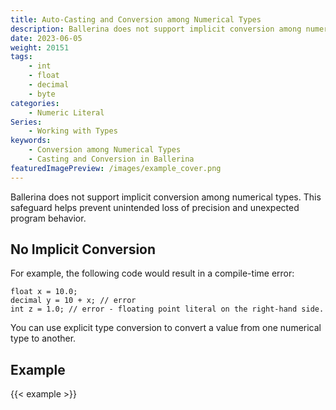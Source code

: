```yaml
---
title: Auto-Casting and Conversion among Numerical Types
description: Ballerina does not support implicit conversion among numerical types. This safeguard helps prevent unintended loss of precision and unexpected program behavior.
date: 2023-06-05
weight: 20151
tags:
    - int
    - float
    - decimal
    - byte
categories:
    - Numeric Literal
Series:
    - Working with Types
keywords:
    - Conversion among Numerical Types
    - Casting and Conversion in Ballerina
featuredImagePreview: /images/example_cover.png
---
```


Ballerina does not support implicit conversion among numerical types. This safeguard helps prevent unintended loss of precision and unexpected program behavior.

<!--more-->

## No Implicit Conversion

For example, the following code would result in a compile-time error:
    
```ballerina
float x = 10.0;
decimal y = 10 + x; // error
int z = 1.0; // error - floating point literal on the right-hand side.
```

You can use explicit type conversion to convert a value from one numerical type to another. 

## Example 

{{< example >}}
